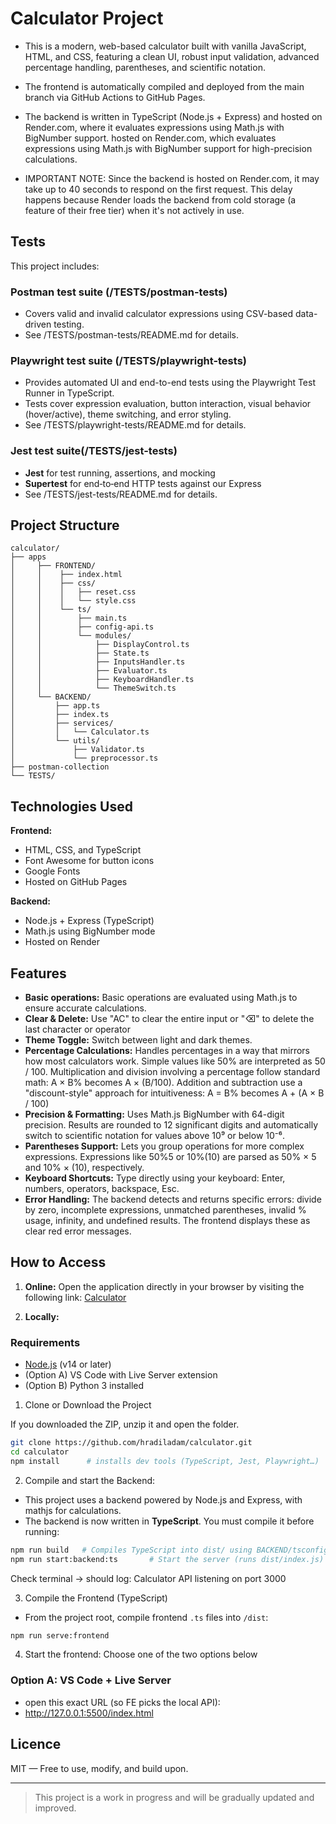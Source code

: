 # Calculator Project
- This is a modern, web-based calculator built with vanilla JavaScript, HTML, and CSS, featuring a clean UI, robust input validation, advanced percentage handling, parentheses, and scientific notation. 

- The frontend is automatically compiled and deployed from the main branch via GitHub Actions to GitHub Pages.

- The backend is written in TypeScript (Node.js + Express) and hosted on Render.com, where it evaluates expressions using Math.js with BigNumber support. hosted on Render.com, which evaluates expressions using Math.js with BigNumber support for high-precision calculations.

- IMPORTANT NOTE: Since the backend is hosted on Render.com, it may take up to 40 seconds to respond on the first request. This delay happens because Render loads the backend from cold storage (a feature of their free tier) when it's not actively in use. 


## Tests

This project includes:
### Postman test suite (/TESTS/postman-tests)
- Covers valid and invalid calculator expressions using CSV-based data-driven testing.
- See /TESTS/postman-tests/README.md for details.

### Playwright test suite (/TESTS/playwright-tests)
- Provides automated UI and end-to-end tests using the Playwright Test Runner in TypeScript.
- Tests cover expression evaluation, button interaction, visual behavior (hover/active), theme switching, and error styling.
- See /TESTS/playwright-tests/README.md for details.

### Jest test suite(/TESTS/jest-tests)
- **Jest** for test running, assertions, and mocking  
- **Supertest** for end‑to‑end HTTP tests against our Express
- See /TESTS/jest-tests/README.md for details.


## Project Structure

```
calculator/
├── apps
│     ├── FRONTEND/
│     │    ├── index.html
│     │    ├── css/
│     │    │   ├── reset.css
│     │    │   └── style.css
│     │    └── ts/
│     │        ├── main.ts
│     │        ├── config-api.ts
│     │        └── modules/
│     │            ├── DisplayControl.ts
│     │            ├── State.ts
│     │            ├── InputsHandler.ts
│     │            ├── Evaluator.ts
│     │            ├── KeyboardHandler.ts
│     │            └── ThemeSwitch.ts
│     └── BACKEND/
│         ├── app.ts
│         ├── index.ts
│         ├── services/
│         │   └── Calculator.ts
│         └── utils/
│             ├── Validator.ts
│             └── preprocessor.ts
├── postman-collection
└── TESTS/
```

## Technologies Used

**Frontend:** 
- HTML, CSS, and TypeScript
- Font Awesome for button icons
- Google Fonts
- Hosted on GitHub Pages

**Backend:**
- Node.js + Express (TypeScript)
- Math.js using BigNumber mode
- Hosted on Render

## Features
- **Basic operations:** Basic operations are evaluated using Math.js to ensure accurate calculations.
- **Clear & Delete:** Use "AC" to clear the entire input or "⌫" to delete the last character or operator 
- **Theme Toggle:** Switch between light and dark themes.
- **Percentage Calculations:** Handles percentages in a way that mirrors how most calculators work. Simple values like 50% are interpreted as 50 / 100. Multiplication and division involving a percentage follow standard math: A × B% becomes A × (B/100).  Addition and subtraction use a "discount-style" approach for intuitiveness: A = B% becomes A + (A × B / 100)
- **Precision & Formatting:** Uses Math.js BigNumber with 64-digit precision. Results are rounded to 12 significant digits and automatically switch to scientific notation for values above 10⁹ or below 10⁻⁶.
- **Parentheses Support:** Lets you group operations for more complex expressions. Expressions like 50%5 or 10%(10) are parsed as 50% × 5 and 10% × (10), respectively.
- **Keyboard Shortcuts:** Type directly using your keyboard: Enter, numbers, operators, backspace, Esc.
- **Error Handling:** The backend detects and returns specific errors: divide by zero, incomplete expressions, unmatched parentheses, invalid % usage, infinity, and undefined results. The frontend displays these as clear red error messages.


## How to Access

1. **Online:** Open the application directly in your browser by visiting the following link: [Calculator](https://hradiladam.github.io/calculator/)

2. **Locally:** 

### Requirements

- [Node.js](https://nodejs.org/) (v14 or later)
- (Option A) VS Code with Live Server extension
- (Option B) Python 3 installed

1. Clone or Download the Project

If you downloaded the ZIP, unzip it and open the folder.

```bash
git clone https://github.com/hradiladam/calculator.git
cd calculator
npm install      # installs dev tools (TypeScript, Jest, Playwright…)
```

2. Compile and start the Backend: 
- This project uses a backend powered by Node.js and Express, with mathjs for calculations.
- The backend is now written in **TypeScript**. You must compile it before running:

```bash
npm run build   # Compiles TypeScript into dist/ using BACKEND/tsconfig.json (equivalent to: tsc -p .)
npm run start:backend:ts       # Start the server (runs dist/index.js) at http://localhost:3000
```

Check terminal → should log:
Calculator API listening on port 3000

3. Compile the Frontend (TypeScript)
- From the project root, compile frontend `.ts` files into `/dist`:

```bash
npm run serve:frontend
```

4. Start the frontend: Choose one of the two options below

### Option A: VS Code + Live Server
- open this exact URL (so FE picks the local API):
- http://127.0.0.1:5500/index.html


## Licence
MIT — Free to use, modify, and build upon.


---


> This project is a work in progress and will be gradually updated and improved.